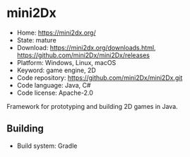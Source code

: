 # mini2Dx

- Home: https://mini2dx.org/
- State: mature
- Download: https://mini2dx.org/downloads.html, https://github.com/mini2Dx/mini2Dx/releases
- Platform: Windows, Linux, macOS
- Keyword: game engine, 2D
- Code repository: https://github.com/mini2Dx/mini2Dx.git
- Code language: Java, C#
- Code license: Apache-2.0

Framework for prototyping and building 2D games in Java.

## Building

- Build system: Gradle
